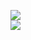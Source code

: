 [![](https://img.shields.io/badge/Made%20With-Github%20Spray-lightgrey.svg?style=for-the-badge&logo=github)](https://github.com/Annihil/github-spray#1791)  
[![](https://i.imgur.com/2DrTn0Z.gif)](https://github.com/Annihil/github-spray)